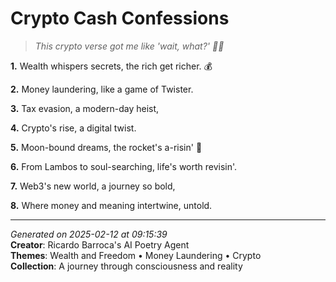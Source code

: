 # Crypto Cash Confessions

> *This crypto verse got me like 'wait, what?' 💸😩*

**1.** Wealth whispers secrets, the rich get richer. 💰


**2.** Money laundering, like a game of Twister.


**3.** Tax evasion, a modern-day heist,


**4.** Crypto's rise, a digital twist.


**5.** Moon-bound dreams, the rocket's a-risin' 🚀


**6.** From Lambos to soul-searching, life's worth revisin'.


**7.** Web3's new world, a journey so bold,


**8.** Where money and meaning intertwine, untold.



---

*Generated on 2025-02-12 at 09:15:39*  
**Creator**: Ricardo Barroca's AI Poetry Agent  
**Themes**: Wealth and Freedom • Money Laundering • Crypto  
**Collection**: A journey through consciousness and reality